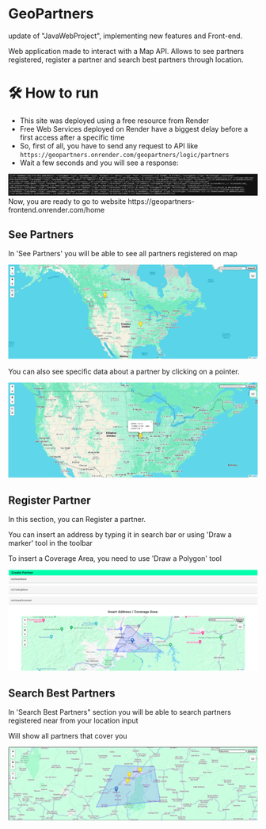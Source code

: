 # GeoPartners
update of  "JavaWebProject", implementing new features and Front-end.

Web application made to interact with a Map API. Allows to see partners registered, register a partner and search best partners through location.

# 🛠️ How to run

* This site was deployed using a free resource from Render
* Free Web Services deployed on Render have a biggest delay before a first access after a specific time
* So, first of all, you have to send any request to API like `https://geopartners.onrender.com/geopartners/logic/partners`
* Wait a few seconds and you will see a response:
 <img src="/imgs-readme/img1.png">
 Now, you are ready to go to website https://geopartners-frontend.onrender.com/home

## See Partners
In 'See Partners' you will be able to see all partners registered on map

<img src="/imgs-readme/img2.png">

You can also see specific data about a partner by clicking on a pointer.

<img src="/imgs-readme/img4.png">

## Register Partner

In this section, you can Register a partner.

You can insert an address by typing it in search bar or using 'Draw a marker' tool in the toolbar

To insert a Coverage Area, you need to use 'Draw a Polygon' tool 

<img src="/imgs-readme/img5.png">

## Search Best Partners
In 'Search Best Partners" section you will be able to search partners registered near from your location input

Will show all partners that cover you

<img src="/imgs-readme/img6.png">


